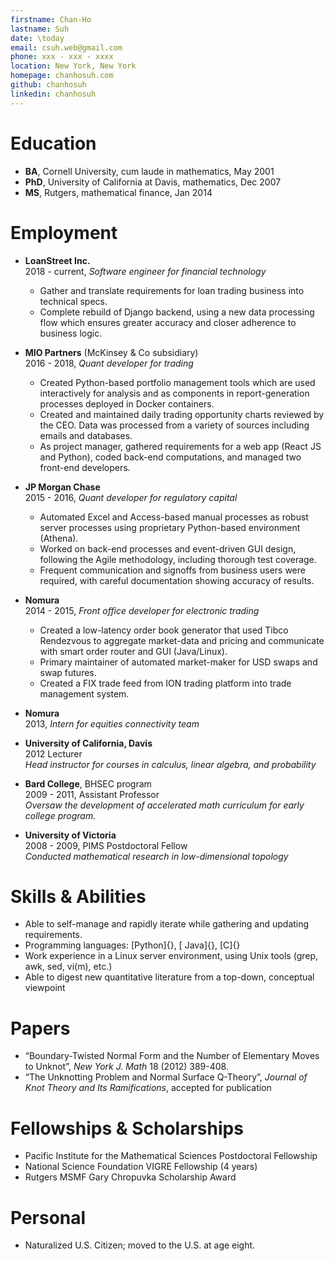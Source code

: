 ```yaml
---
firstname: Chan-Ho
lastname: Suh
date: \today
email: csuh.web@gmail.com
phone: xxx - xxx - xxxx
location: New York, New York
homepage: chanhosuh.com
github: chanhosuh
linkedin: chanhosuh
---
```


# Education

- **BA**, Cornell University, cum laude in mathematics, May 2001
- **PhD**, University of California at Davis, mathematics, Dec 2007
- **MS**, Rutgers, mathematical finance, Jan 2014

# Employment
- **LoanStreet Inc.**\
2018 - current, *Software engineer for financial technology*
    - Gather and translate requirements for loan trading business
      into technical specs.
    - Complete rebuild of Django backend, using a new data processing
      flow which ensures greater accuracy and closer adherence to
      business logic.
- **MIO Partners** (McKinsey & Co subsidiary)\
  2016 - 2018, *Quant developer for trading*
    - Created Python-based portfolio management tools which are used
      interactively for analysis and as components in report-generation
      processes deployed in Docker containers.
    - Created and maintained daily trading opportunity charts reviewed
      by the CEO. Data was processed from a variety of sources
      including emails and databases.
    - As project manager, gathered requirements for a web app
      (React JS and Python), coded back-end computations, and managed
      two front-end developers.

- **JP Morgan Chase**\
  2015 - 2016, *Quant developer for regulatory capital*
    - Automated Excel and Access-based manual processes as robust
      server processes using proprietary Python-based environment
      (Athena).
    - Worked on back-end processes and event-driven GUI design,
      following the Agile methodology, including thorough test
      coverage.
    - Frequent communication and signoffs from business users were
      required, with careful documentation showing accuracy of
      results.

- **Nomura**\
  2014 - 2015, *Front office developer for electronic trading*
    - Created a low-latency order book generator that used Tibco
      Rendezvous to aggregate market-data and pricing and
      communicate with smart order router and GUI (Java/Linux).
    - Primary maintainer of automated market-maker for USD swaps
      and swap futures.
    - Created a FIX trade feed from ION trading platform into trade
      management system.

- **Nomura**\
  2013, *Intern for equities connectivity team*

- **University of California, Davis**\
  2012 Lecturer\
  *Head instructor for courses in calculus, linear algebra, and
  probability*

- **Bard College**, BHSEC program\
  2009 - 2011, Assistant Professor\
  *Oversaw the development of accelerated math curriculum for
  early college program.*

- **University of Victoria**\
  2008 - 2009, PIMS Postdoctoral Fellow\
  *Conducted mathematical research in low-dimensional topology*


# Skills & Abilities

- Able to self-manage and rapidly iterate while gathering and updating requirements.
- Programming languages: [Python]{}, [ Java]{}, [C]{}
- Work experience in a Linux server environment, using Unix tools (grep, awk, sed, vi(m), etc.)
- Able to digest new quantitative literature from a top-down, conceptual viewpoint

# Papers

- “Boundary-Twisted Normal Form and the Number of Elementary Moves to Unknot”, *New York J. Math* 18 (2012) 389-408.
- “The Unknotting Problem and Normal Surface Q-Theory”, *Journal of Knot Theory and Its Ramifications*, accepted for publication

# Fellowships & Scholarships

- Pacific Institute for the Mathematical Sciences Postdoctoral Fellowship
- National Science Foundation VIGRE Fellowship (4 years)
- Rutgers MSMF Gary Chropuvka Scholarship Award

# Personal

- Naturalized U.S. Citizen; moved to the U.S. at age eight.
